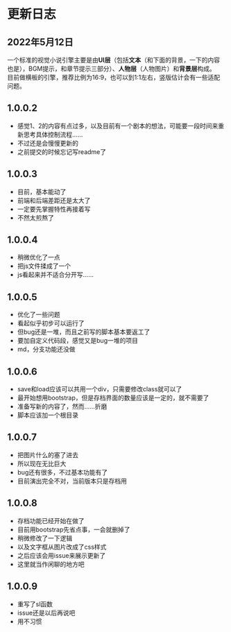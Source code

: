 # 更新日志
## 2022年5月12日
一个标准的视觉小说引擎主要是由**UI层**（包括**文本**（和下面的背景，一下的内容也是），BGM提示，和章节提示三部分）、**人物层**（人物图片）和**背景层**构成。<br>
目前做横板的引擎，推荐比例为16:9，也可以到1:1左右，竖版估计会有一些适配问题。

## 1.0.0.2
* 感觉1、2的内容有点过多，以及目前有一个剧本的想法，可能要一段时间来重新思考具体控制流程……
* 不过还是会慢慢更新的
* 之前提交的时候忘记写readme了

## 1.0.0.3
* 目前，基本能动了
* 前端和后端差距还是太大了
* 一定要先掌握特性再接着写
* 不然太煎熬了

## 1.0.0.4
* 稍微优化了一点
* 把js文件揉成了一个
* js看起来并不适合分开写……

## 1.0.0.5
* 优化了一些问题
* 看起似乎初步可以运行了
* 但bug还是一堆，而且之前写的脚本基本要返工了
* 要加自定义代码段，感觉又是bug一堆的项目
* md，分支功能还没做

## 1.0.0.6
* save和load应该可以共用一个div，只需要修改class就可以了
* 最开始想用bootstrap，但是存档界面的数量应该是一定的，就不需要了
* 准备写新的内容了，然而……折磨
* 脚本应该加一个根目录

## 1.0.0.7
* 把图片什么的塞了进去
* 所以现在无比巨大
* bug还有很多，不过基本功能有了
* 目前演出完全不对，当前版本只是存档用

## 1.0.0.8
* 存档功能已经开始在做了
* 目前用bootstrap先省点事，一会就删掉了
* 稍微修改了一下逻辑
* 以及文字框从图片改成了css样式
* 之后应该会用issue来展示更新了
* 这里就当作闲聊的地方吧

## 1.0.0.9
* 重写了sl函数
* issue还是以后再说吧
* 用不习惯